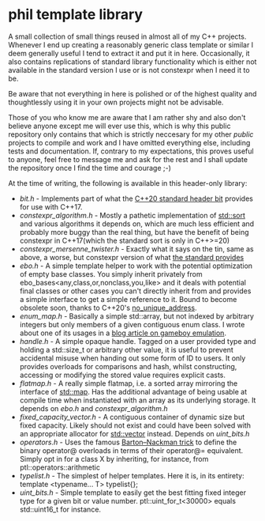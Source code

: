 # phil template library 

A small collection of small things reused in almost all of my C++ projects. Whenever I end up creating a reasonably generic class template or similar I deem generally useful I tend to extract it and put it in here. Occasionally, it also contains replications of standard library functionality which is either not available in the standard version I use or is not constexpr when I need it to be.

Be aware that not everything in here is polished or of the highest quality and thoughtlessly using it in your own projects might not be advisable.

Those of you who know me are aware that I am rather shy and also don't believe anyone except me will ever use this, which is why this public repository only contains that which is strictly neccesary for my other *public* projects to compile and work and I have omitted everything else, including tests and documentation. If, contrary to my expectations, this proves useful to anyone, feel free to message me and ask for the rest and I shall update the repository once I find the time and courage ;-)

At the time of writing, the following is available in this header-only library:

- *bit.h* - Implements part of what the [C++20 standard header bit](https://en.cppreference.com/w/cpp/header/bit) provides for use with C++17.
- *constexpr_algorithm.h* - Mostly a pathetic implementation of [std::sort](https://en.cppreference.com/w/cpp/algorithm/sort) and various algorithms it depends on, which are much less efficient and probably more buggy than the real thing, but have the benefit of being constexpr in C++17(which the standard sort is only in C++>=20)
- *constexpr_mersenne_twister.h* - Exactly what it says on the tin, same as above, a worse, but constexpr version of what [the standard provides](https://en.cppreference.com/w/cpp/numeric/random/mersenne_twister_engine)
- *ebo.h* - A simple template helper to work with the potential optimization of empty base classes. You simply inherit privately from ebo_bases<any,class,or,nonclass,you,like> and it deals with potential final classes or other cases you can't directly inherit from and provides a simple interface to get a simple reference to it. Bound to become obsolete soon, thanks to C++20's [no_unique_address](https://en.cppreference.com/w/cpp/language/attributes/no_unique_address).
- *enum_map.h* - Basically a simple std::array, but not indexed by arbitrary integers but only members of a given contiguous enum class. I wrote about one of its usages in a [blog article on gameboy emulation](https://codemetas.de/2020/06/22/klobigb_overview.html).
- *handle.h* - A simple opaque handle. Tagged on a user provided type and holding a std::size_t or arbitrary other value, it is useful to prevent accidental misuse when handing out some form of ID to users. It only provides overloads for comparisons and hash, whilst constructing, accessing or modifying the stored value requires explicit casts. 
- *flatmap.h* - A really simple flatmap, i.e. a sorted array mirroring the interface of [std::map](https://en.cppreference.com/w/cpp/container/map). Has the additional advantage of being usable at compile time when instantiated with an array as its underlying storage. It depends on *ebo.h* and *constexpr_algorithm.h*
- *fixed_capacity_vector.h* - A contiguous container of dynamic size but fixed capacity. Likely should not exist and could have been solved with an appropriate allocator for [std::vector](https://en.cppreference.com/w/cpp/container/vector) instead. Depends on *uint_bits.h*
- *operators.h* - Uses the famous [Barton–Nackman trick](https://en.wikipedia.org/wiki/Barton%E2%80%93Nackman_trick) to define the binary operator@ overloads in terms of their operator@= equivalent. Simply opt in for a class X by inheriting, for instance, from ptl::operators::arithmetic<X>
- *typelist.h* - The simplest of helper templates. Here it is, in its entirety: template <typename... T> typelist{};
- *uint_bits.h* - Simple template to easily get the best fitting fixed integer type for a given bit or value number. ptl::uint_for_t<30000> equals std::uint16_t for instance. 
